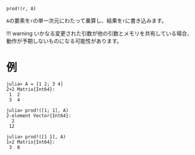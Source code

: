```
prod!(r, A)
```

`A`の要素を`r`の単一次元にわたって乗算し、結果を`r`に書き込みます。

!!! warning
    いかなる変更された引数が他の引数とメモリを共有している場合、動作が予期しないものになる可能性があります。


# 例

```jldoctest
julia> A = [1 2; 3 4]
2×2 Matrix{Int64}:
 1  2
 3  4

julia> prod!([1; 1], A)
2-element Vector{Int64}:
  2
 12

julia> prod!([1 1], A)
1×2 Matrix{Int64}:
 3  8
```
